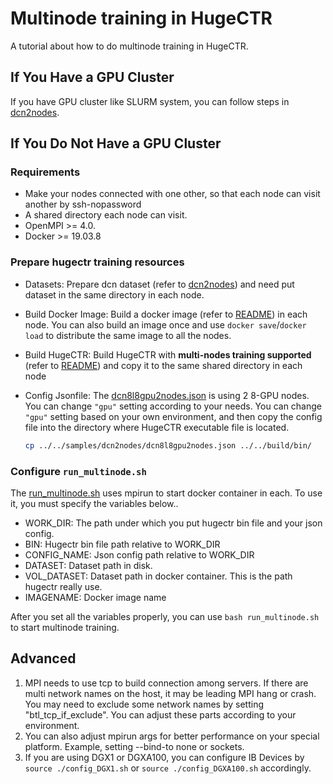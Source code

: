 # Multinode training in HugeCTR
A tutorial about how to do multinode training in HugeCTR. 

## If You Have a GPU Cluster
If you have GPU cluster like SLURM system, you can follow steps in [dcn2nodes](../../samples/dcn2nodes/README.md).

## If You Do Not Have a GPU Cluster
### Requirements
* Make your nodes connected with one other, so that each node can visit another by ssh-nopassword
* A shared directory each node can visit. 
* OpenMPI >= 4.0. 
* Docker >= 19.03.8

### Prepare hugectr training resources

* Datasets: Prepare dcn dataset (refer to [dcn2nodes](../../samples/dcn2nodes/README.md)) and need put dataset in the same directory in each node.

* Build Docker Image: Build a docker image (refer to [README](../README.md)) in each node. You can also build an image once and use `docker save`/`docker load` to distribute the same image to all the nodes.
  
* Build HugeCTR: Build HugeCTR with **multi-nodes training supported** (refer to [README](../README.md)) and copy it to the same shared directory in each node

* Config Jsonfile: The [dcn8l8gpu2nodes.json](../../samples/dcn2nodes/dcn8l8gpu2nodes.json) is using 2 8-GPU nodes. You can change `"gpu"` setting according to your needs. You can change `"gpu"` setting based on your own environment, and then copy the config file into the directory where HugeCTR executable file is located.
    ```bash
    cp ../../samples/dcn2nodes/dcn8l8gpu2nodes.json ../../build/bin/
    ```

### Configure `run_multinode.sh`
The [run_multinode.sh](./run_multinode.sh) uses mpirun to start docker container in each. To use it, you must specify the variables below..

* WORK_DIR: The path under which you put hugectr bin file and your json config. 
* BIN: Hugectr bin file path relative to WORK_DIR
* CONFIG_NAME: Json config path relative to WORK_DIR
* DATASET: Dataset path in disk.
* VOL_DATASET: Dataset path in docker container. This is the path hugectr really use.
* IMAGENAME: Docker image name

After you set all the variables properly, you can use `bash run_multinode.sh` to start multinode training.

## Advanced
1. MPI needs to use tcp to build connection among servers. If there are multi network names on the host, it may be leading MPI hang or crash. You may need to exclude some network names by setting "btl_tcp_if_exclude". You can adjust these parts according to your environment.
2. You can also adjust mpirun args for better performance on your special platform. Example, setting --bind-to none or sockets. 
3. If you are using DGX1 or DGXA100, you can configure IB Devices by `source ./config_DGX1.sh` or `source ./config_DGXA100.sh` accordingly.